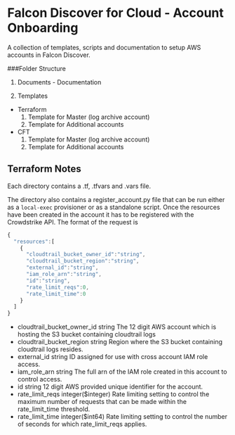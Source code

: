# Falcon Discover for Cloud - Account Onboarding
A collection of templates, scripts and documentation to setup AWS accounts in Falcon Discover.

###Folder Structure
1. Documents - Documentation
 
2. Templates 
  * Terraform
    1. Template for Master (log archive account) 
    2. Template for Additional accounts
  * CFT 
    1. Template for Master (log archive account) 
    2. Template for Additional accounts
  

## Terraform Notes
Each directory contains a .tf, .tfvars and .vars file.   

The directory also contains a register_account.py file that can be run either as a `local-exec` provisioner 
or as a standalone script.  Once the resources have been created in the account it has to be registered with the
Crowdstrike API. The format of the request is 
```javascript
{
  "resources":[
    {
      "cloudtrail_bucket_owner_id":"string",
      "cloudtrail_bucket_region":"string",
      "external_id":"string",
      "iam_role_arn":"string",
      "id":"string",
      "rate_limit_reqs":0,
      "rate_limit_time":0
    }
  ]
}
```



  - cloudtrail_bucket_owner_id string The 12 digit AWS account which is hosting the S3 bucket containing cloudtrail logs 
  - cloudtrail_bucket_region string Region where the S3 bucket containing cloudtrail logs resides.
  - external_id	string ID assigned for use with cross account IAM role access.
  - iam_role_arn	string The full arn of the IAM role created in this account to control access.
  - id	string 12 digit AWS provided unique identifier for the account.
  - rate_limit_reqs	integer($integer) Rate limiting setting to control the maximum number of requests that can be made within the rate_limit_time threshold.
  - rate_limit_time	integer($int64) Rate limiting setting to control the number of seconds for which rate_limit_reqs applies.